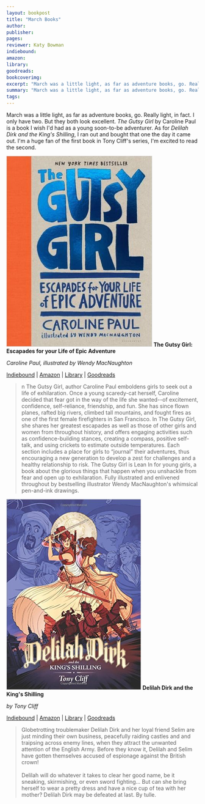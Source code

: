 ```yaml
---
layout: bookpost
title: "March Books"
author:
publisher:
pages:
reviewer: Katy Bowman
indiebound:
amazon:
library:
goodreads:
bookcoverimg:
excerpt: "March was a little light, as far as adventure books, go. Really light, in fact. I only have two. But they both look excellent. <i>The Gutsy Girl</i> by Caroline Paul is a book I wish I'd had as a young soon-to-be adventurer. As for <i>Delilah Dirk and the King's Shilling</i>, I ran out and bought that one the day it came out. I'm a huge fan of the first book in Tony Cliff's series, I'm excited to read the second."
summary: "March was a little light, as far as adventure books, go. Really light, in fact. I only have two"
tags:
---
```


March was a little light, as far as adventure books, go. Really light, in fact. I only have two. But they both look excellent. *The Gutsy Girl* by Caroline Paul is a book I wish I'd had as a young soon-to-be adventurer. As for *Delilah Dirk and the King's Shilling*, I ran out and bought that one the day it came out. I'm a huge fan of the first book in Tony Cliff's series, I'm excited to read the second.

[![bookcover](/images/books/March16/Gutsy_Girl.jpg)](http://www.indiebound.org/book/9781632861238)
**The Gutsy Girl: Escapades for your Life of Epic Adventure**

*Caroline Paul, illustrated by Wendy MacNaughton*

<p><a href="http://www.indiebound.org/book/9781632861238">Indiebound</a> | <a href="http://www.amazon.com/The-Gutsy-Girl-Escapades-Adventure/dp/1632861232">Amazon</a> | <a href="http://www.worldcat.org/oclc/907966106">Library</a> | <a href="http://www.goodreads.com/book/show/25663599-the-gutsy-girl">Goodreads</a></p>

>n The Gutsy Girl, author Caroline Paul emboldens girls to seek out a life of exhilaration. Once a young scaredy-cat herself, Caroline decided that fear got in the way of the life she wanted--of excitement, confidence, self-reliance, friendship, and fun. She has since flown planes, rafted big rivers, climbed tall mountains, and fought fires as one of the first female firefighters in San Francisco. In The Gutsy Girl, she shares her greatest escapades as well as those of other girls and women from throughout history, and offers engaging activities such as confidence-building stances, creating a compass, positive self-talk, and using crickets to estimate outside temperatures. Each section includes a place for girls to “journal” their adventures, thus encouraging a new generation to develop a zest for challenges and a healthy relationship to risk. The Gutsy Girl is Lean In for young girls, a book about the glorious things that happen when you unshackle from fear and open up to exhilaration. Fully illustrated and enlivened throughout by bestselling illustrator Wendy MacNaughton's whimsical pen-and-ink drawings.  

[![bookcover](/images/books/March16/Delilah_Dirk_Kings_Shilling.jpg)](http://www.indiebound.org/book/9781626721555)
**Delilah Dirk and the King's Shilling**

*by Tony Cliff*

<p><a href="http://www.indiebound.org/book/9781626721555">Indiebound</a> | <a href="http://www.amazon.com/Delilah-Dirk-Kings-Shilling-Cliff/dp/1626721556">Amazon</a> | <a href="http://www.worldcat.org/oclc/904082072">Library</a> | <a href="http://www.goodreads.com/book/show/18721479-delilah-dirk-and-the-king-s-shilling">Goodreads</a></p>

>Globetrotting troublemaker Delilah Dirk and her loyal friend Selim are just minding their own business, peacefully raiding castles and and traipsing across enemy lines, when they attract the unwanted attention of the English Army. Before they know it, Delilah and Selim have gotten themselves accused of espionage against the British crown!
><br/>
><br/>
>Delilah will do whatever it takes to clear her good name, be it sneaking, skirmishing, or even sword fighting... But can she bring herself to wear a pretty dress and have a nice cup of tea with her mother? Delilah Dirk may be defeated at last. By tulle.
